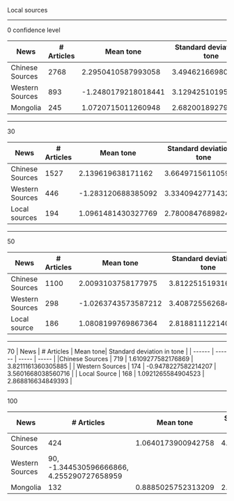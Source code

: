 Local sources





--------------------------------------
0 confidence level

| News | # Articles | Mean tone| Standard deviation in tone |
| ------ | ------ | ----- | ----- |
|Chinese Sources | 2768 | 2.2950410587993058 | 3.494621669802555 |
| Western Sources | 893 | -1.2480179218018441 | 3.1294251019501513 |
| Mongolia |245 | 1.0720715011260948 | 2.682001892795895 |










--------------------------------------
30

| News | # Articles | Mean tone| Standard deviation in tone |
| ------ | ------ | ----- | ----- |
|Chinese Sources | 1527 | 2.139619638171162 | 3.6649715611059825 |
| Western Sources | 446 | -1.283120688385092 | 3.334094277143243 |
| Local sources | 194 | 1.0961481430327769 | 2.7800847689824213 |



------------------------------------
50


| News | # Articles | Mean tone| Standard deviation in tone |
| ------ | ------ | ----- | ----- |
|Chinese Sources | 1100 | 2.0093103758177975 | 3.8122515193167477 |
| Western Sources | 298 | -1.0263743573587212 | 3.4087255626849933
| Local source | 186| 1.0808199769867364 | 2.818811122140667 |







-----------------------------
70
| News | # Articles | Mean tone| Standard deviation in tone |
| ------ | ------ | ----- | ----- |
|Chinese Sources | 719 | 1.6109277582176869 | 3.8211161360305885 |
| Western Sources | 174 | -0.9478227582214207 | 3.5601668038560716 |
| Local Source | 168 | 1.0921265584904523 | 2.868816634849393 |








------------------
100

| News | # Articles | Mean tone| Standard deviation in tone |
| ------ | ------ | ----- | ----- |
|Chinese Sources | 424 | 1.0640173900942758 | 4.113579920889568 |
| Western Sources | 90, -1.344530596666866, 4.255290727658959
| Mongolia | 132 | 0.8885025752313209 | 2.9997604291394735 |
